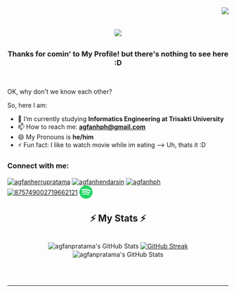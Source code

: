<img align="right" src="https://visitor-badge.laobi.icu/badge?page_id=agfanpratama.agfanpratama" />

<h1 align="center">
    <img src ="https://readme-typing-svg.herokuapp.com/?font=Righteous&size=35&center=true&vCenter=true&width=500&height=70&duration=5000&lines=Hello+There!+👋;+I'm+Agfan+Herru+Pratama!;" />
</h1>

<h3 align="center">Thanks for comin' to My Profile! but there's nothing to see here :D</h3>

</br>

OK, why don't we know each other?

So, here I am:

- 🏫 I’m currently studying **Informatics Engineering at Trisakti University**
- 📫 How to reach me: **agfanhph@gmail.com**
- 😄 My Pronouns is **he/him**
- ⚡ Fun fact: I like to watch movie while im eating
--> Uh, thats it :D

<h3 align="left">Connect with me:</h3>
<p align="left">
<a href="https://linkedin.com/in/agfanherrupratama" target="blank"><img align="center" src="https://raw.githubusercontent.com/rahuldkjain/github-profile-readme-generator/master/src/images/icons/Social/linked-in-alt.svg" alt="agfanherrupratama" height="30" width="40" /></a>
<a href="https://instagram.com/agfanhendarsin" target="blank"><img align="center" src="https://raw.githubusercontent.com/rahuldkjain/github-profile-readme-generator/master/src/images/icons/Social/instagram.svg" alt="agfanhendarsin" height="30" width="40" /></a>
<a href="https://www.youtube.com/c/agfanhph" target="blank"><img align="center" src="https://raw.githubusercontent.com/rahuldkjain/github-profile-readme-generator/master/src/images/icons/Social/youtube.svg" alt="agfanhph" height="30" width="40" /></a>
<a href="https://discord.gg/875749002719662121" target="blank"><img align="center" src="https://raw.githubusercontent.com/rahuldkjain/github-profile-readme-generator/master/src/images/icons/Social/discord.svg" alt="875749002719662121" height="30" width="40" /></a>
<a href="https://open.spotify.com/user/31filxk3gdogoqj2fg6fid567c6u?si=52f064ab1bac46d7" target="blank"><img align="center" src="https://github.com/agfanpratama/agfanpratama/blob/main/icons/icons/spotify-icon.svg" target="blank" height="30" width="30" /></a>
</p>

<h2 align="center">⚡ My Stats ⚡</h2>
<br>
<div align=center>
    <img src="https://github-readme-stats.vercel.app/api?username=agfanpratama&theme=react&show_icons=true&hide_border=true&count_private=true&rank_icon=github&border_radius=10" alt="agfanpratama's GitHub Stats" />
  <a href="https://git.io/streak-stats"><img src="https://streak-stats.demolab.com?user=agfanpratama&theme=react&hide_border=true&border_radius=10&locale=su" alt="GitHub Streak" /></a>
    <br/>
    <img width=390 align="center" src="https://github-readme-stats.vercel.app/api/top-langs/?username=agfanpratama&hide=HTML&langs_count=8&theme=react&show_icons=true&hide_border=true&layout=compact&border_radius=10&size_weight=0.5&count_weight=0.5&exclude_repo=github-readme-stats" alt="agfanpratama's GitHub Stats" />
</div>

<br/><br/>

<hr/>
